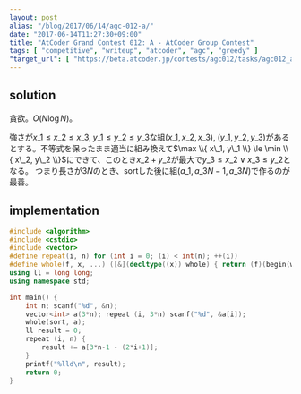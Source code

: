 ```yaml
---
layout: post
alias: "/blog/2017/06/14/agc-012-a/"
date: "2017-06-14T11:27:30+09:00"
title: "AtCoder Grand Contest 012: A - AtCoder Group Contest"
tags: [ "competitive", "writeup", "atcoder", "agc", "greedy" ]
"target_url": [ "https://beta.atcoder.jp/contests/agc012/tasks/agc012_a" ]
---
```


## solution

貪欲。$O(N \log N)$。

強さが$x\_1 \le x\_2 \le x\_3, \; y\_1 \le y\_2 \le y\_3$な組$(x\_1, x\_2, x\_3), \; (y\_1, y\_2, y\_3)$があるとする。不等式を保ったまま適当に組み換えて$\max \\{ x\_1, y\_1 \\} \le \min \\{ x\_2, y\_2 \\}$にできて、このとき$x\_2 + y\_2$が最大で$y\_3 \le x\_2 \lor x\_3 \le y\_2$となる。
つまり長さが$3N$のとき、sortした後に組$(a\_1, a\_{3N-1}, a\_{3N})$で作るのが最善。

## implementation

``` c++
#include <algorithm>
#include <cstdio>
#include <vector>
#define repeat(i, n) for (int i = 0; (i) < int(n); ++(i))
#define whole(f, x, ...) ([&](decltype((x)) whole) { return (f)(begin(whole), end(whole), ## __VA_ARGS__); })(x)
using ll = long long;
using namespace std;

int main() {
    int n; scanf("%d", &n);
    vector<int> a(3*n); repeat (i, 3*n) scanf("%d", &a[i]);
    whole(sort, a);
    ll result = 0;
    repeat (i, n) {
        result += a[3*n-1 - (2*i+1)];
    }
    printf("%lld\n", result);
    return 0;
}
```
